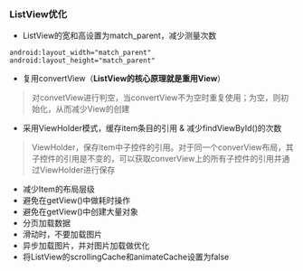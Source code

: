 ### ListView优化

- ListView的宽和高设置为match_parent，减少测量次数
```
android:layout_width="match_parent"
android:layout_height="match_parent"
```

- 复用convertView（**ListView的核心原理就是重用View**）

> 对convetView进行判空，当convertView不为空时重复使用；为空，则初始化，从而减少View的创建

- 采用ViewHolder模式，缓存item条目的引用 & 减少findViewById()的次数

> ViewHolder，保存item中子控件的引用。对于同一个converView布局，其子控件的引用是不变的，可以获取converView上的所有子控件的引用并通过ViewHolder进行保存

- 减少Item的布局层级
- 避免在getView()中做耗时操作
- 避免在getView()中创建大量对象
- 分页加载数据
- 滑动时，不要加载图片
- 异步加载图片，并对图片加载做优化
- 将ListView的scrollingCache和animateCache设置为false
